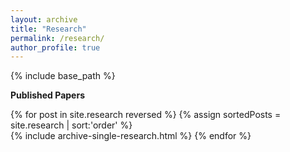 ```yaml
---
layout: archive
title: "Research"
permalink: /research/
author_profile: true
---
```

{% include base_path %}

**Published Papers** 

{% for post in site.research reversed %}
  {% assign sortedPosts = site.research | sort:'order' %}  
  {% include archive-single-research.html %}
{% endfor %}

